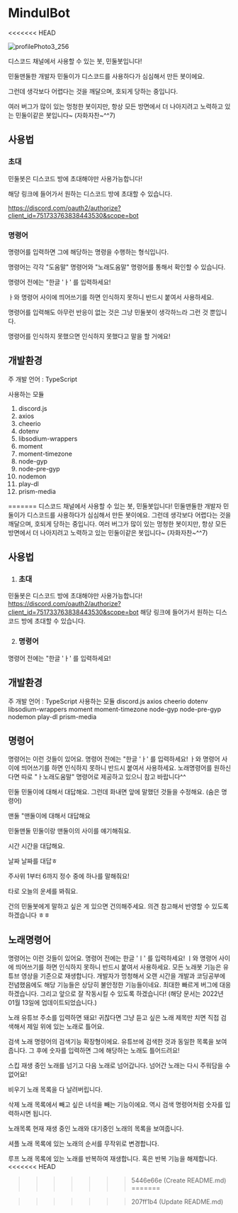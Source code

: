 # MindulBot
<<<<<<< HEAD

![profilePhoto3_256](https://user-images.githubusercontent.com/69645953/171674886-2c53a177-1612-4312-a3c6-1daa5f3c80c6.png)

디스코드 채널에서 사용할 수 있는 봇, 민둘봇입니다!

민둘맨둘한 개발자 민둘이가 디스코드를 사용하다가 심심해서 만든 봇이에요.

그런데 생각보다 어렵다는 것을 깨달으며, 호되게 당하는 중입니다.

여러 버그가 많이 있는 멍청한 봇이지만, 항상 모든 방면에서 더 나아지려고 노력하고 있는 민둘이같은 봇입니다~ (자화자찬~^^7)

## 사용법

### 초대
민둘봇은 디스코드 방에 초대해야만 사용가능합니다!

해당 링크에 들어가서 원하는 디스코드 방에 초대할 수 있습니다. 

https://discord.com/oauth2/authorize?client_id=751733763838443530&scope=bot

### 명령어
명령어를 입력하면 그에 해당하는 명령을 수행하는 형식입니다.

명령어는 각각 "도움말" 명령어와 "노래도움말" 명령어를 통해서 확인할 수 있습니다.

명령어 전에는 "한글 'ㅏ' 를 입력하세요! 

ㅏ와 명령어 사이에 띄어쓰기를 하면 인식하지 못하니 반드시 붙여서 사용하세요.

명령어를 입력해도 아무런 반응이 없는 것은 그냥 민둘봇이 생각하느라 그런 것 뿐입니다.

명령어를 인식하지 못했으면 인식하지 못했다고 말을 할 거에요!

## 개발환경
주 개발 언어 : TypeScript

사용하는 모듈
1. discord.js
2. axios
3. cheerio
4. dotenv
5. libsodium-wrappers
6. moment
7. moment-timezone
8. node-gyp
9. node-pre-gyp
10. nodemon
11. play-dl
12. prism-media


=======
디스코드 채널에서 사용할 수 있는 봇, 민둘봇입니다!
민둘맨둘한 개발자 민둘이가 디스코드를 사용하다가 심심해서 만든 봇이에요. 그런데 생각보다 어렵다는 것을 깨달으며, 호되게 당하는 중입니다. 여러 버그가 많이 있는 멍청한 봇이지만, 항상 모든 방면에서 더 나아지려고 노력하고 있는 민둘이같은 봇입니다~ (자화자찬~^^7)

## 사용법

1. ### 초대
민둘봇은 디스코드 방에 초대해야만 사용가능합니다!
https://discord.com/oauth2/authorize?client_id=751733763838443530&scope=bot
해당 링크에 들어가서 원하는 디스코드 방에 초대할 수 있습니다. 

2. ### 명령어
명령어 전에는 "한글 'ㅏ' 를 입력하세요! 

## 개발환경
주 개발 언어 : TypeScript
사용하는 모듈
    discord.js
    axios
    cheerio
    dotenv
    libsodium-wrappers
    moment
    moment-timezone
    node-gyp
    node-pre-gyp
    nodemon
    play-dl
    prism-media


## 명령어
명령어는 이런 것들이 있어요.
명령어 전에는 "한글 'ㅏ' 를 입력하세요! ㅏ와 명령어 사이에 띄어쓰기를 하면 인식하지 못하니 반드시 붙여서 사용하세요. 노래명령어를 원하신다면 따로 "ㅏ노래도움말" 명령어로 제공하고 있으니 참고 바랍니다^^

민둘
민둘이에 대해서 대답해요.
그런데 화내면 앞에 말했던 것들을 수정해요. (숨은 명령어)

맨둘
"맨둘이에 대해서 대답해요

민둘맨둘
민둘이랑 맨둘이의 사이를 얘기해줘요.

시간
시간을 대답해요.

날짜
날짜를 대답ㅎ

주사위
1부터 6까지 정수 중에 하나를 말해줘요!

타로
오늘의 운세를 봐줘요.

건의
민둘봇에게 말하고 싶은 게 있으면 건의해주세요. 의견 참고해서 반영할 수 있도록 하겠습니다 ㅎㅎ

## 노래명령어
명령어는 이런 것들이 있어요.
명령어 전에는 한글 'ㅣ' 를 입력하세요! ㅣ와 명령어 사이에 띄어쓰기를 하면 인식하지 못하니 반드시 붙여서 사용하세요. 모든 노래봇 기능은 유튜브 영상을 기준으로 재생합니다. 개발자가 멍청해서 오랜 시간을 개발과 코딩공부에 전념했음에도 해당 기능들은 상당히 불안정한 기능들이네요. 최대한 빠르게 버그에 대응하겠습니다. 그리고 앞으로 잘 작동시킬 수 있도록 하겠습니다!
(해당 문서는 2022년 01월 13일에 업데이트되었습니다.)

노래
유튜브 주소를 입력하면 돼요! 귀찮다면 그냥 듣고 싶은 노래 제목만 치면 직접 검색해서 제일 위에 있는 노래로 틀어요.

검색
노래 명령어의 검색기능 확장형이에요. 유튜브에 검색한 것과 동일한 목록을 보여줍니다. 그 후에 숫자를 입력하면 그에 해당하는 노래도 틀어드려요!

스킵
재생 중인 노래를 넘기고 다음 노래로 넘어갑니다. 넘어간 노래는 다시 주워담을 수 없어요!

비우기
노래 목록을 다 날려버립니다.

삭제
노래 목록에서 빼고 싶은 녀석을 빼는 기능이에요. 역시 검색 명령어처럼 숫자를 입력하시면 됩니다.

노래목록
현재 재생 중인 노래와 대기중인 노래의 목록을 보여줍니다.

셔플
노래 목록에 있는 노래의 순서를 무작위로 변경합니다.

루프
노래 목록에 있는 노래를 반복하여 재생합니다. 혹은 반복 기능을 해제합니다.
<<<<<<< HEAD
>>>>>>> 5446e66e (Create README.md)
=======

>>>>>>> 207ff1b4 (Update README.md)
